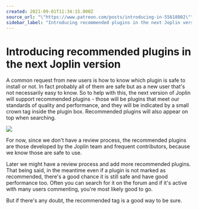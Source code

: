 ```yaml
---
created: 2021-09-01T11:34:15.000Z
source_url: "\"https://www.patreon.com/posts/introducing-in-55618802\""
sidebar_label: "Introducing recommended plugins in the next Joplin version"
---
```


# Introducing recommended plugins in the next Joplin version

A common request from new users is how to know which plugin is safe to install or not. In fact probably all of them are safe but as a new user that's not necessarily easy to know. So to help with this, the next version of Joplin will support recommended plugins - those will be plugins that meet our standards of quality and performance, and they will be indicated by a small crown tag inside the plugin box. Recommended plugins will also appear on top when searching.

![](https://raw.githubusercontent.com/laurent22/joplin/dev/Assets/WebsiteAssets/images/news/20210901-113415_0.png)

For now, since we don't have a review process, the recommended plugins are those developed by the Joplin team and frequent contributors, because we know those are safe to use.

Later we might have a review process and add more recommended plugins. That being said, in the meantime even if a plugin is not marked as recommended, there's a good chance it is still safe and have good performance too. Often you can search for it on the forum and if it's active with many users commenting, you're most likely good to go.

But if there's any doubt, the recommended tag is a good way to be sure.